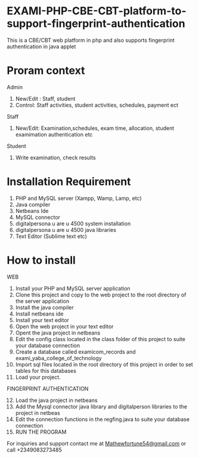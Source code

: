 # EXAMI-PHP-CBE-CBT-platform-to-support-fingerprint-authentication
This is a CBE/CBT web platform in php and also supports fingerprint authentication in java applet

# Proram context
Admin
1.  New/Edit : Staff, student
2.  Control: Staff activities, student activities, schedules, payment ect

Staff
1.  New/Edit: Examination,schedules, exam time, allocation, student examimation authentication etc

Student
1.  Write examination, check results


# Installation Requirement
1.  PHP and MySQL server (Xampp, Wamp, Lamp, etc)
2.  Java compiler
3.  Netbeans Ide
4.  MySQL connector
5.  digitalpersona u are u 4500 system installation
6.  digitalpersona u are u 4500 java libraries
7.  Text Editor (Sublime text etc)

# How to install
WEB
1.  Install your PHP and MySQL server application
2.  Clone this project and copy to the web project to the root directory of the server application
3.  Install the java compiler
4.  Install netbeans ide
5.  Install your text editor
6.  Open the web project in your text editor
7.  Opent the java project in netbeans
8.  Edit the config class located in the class folder of this project to suite your database connection
9.  Create a database called examicom_records and exami_yaba_college_of_technology
10.  Import sql files located in the root directory of this project in order to set tables for this databases
11.  Load your project. 

FINGERPRINT AUTHENTICATION

12. Load the java project in netbeans 
13. Add the Mysql connector java library and digitalperson libraries to the project in netbeas
13. Edit the connection functions in the regfing.java to suite your database connection
14. RUN THE PROGRAM

For inquiries and support contact me at Mathewfortune54@gmail.com or call +2349083273485
